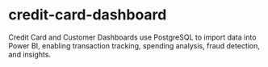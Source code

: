 # credit-card-dashboard
Credit Card and Customer Dashboards use PostgreSQL to import data into Power BI, enabling transaction tracking, spending analysis, fraud detection, and insights.
